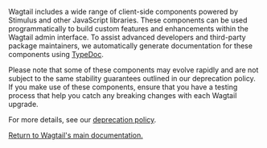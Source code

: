 <!-- NOTE: This file is rendered both by Sphinx via `include` and by TypeDoc. -->
<!-- Only use plain Markdown without Sphinx-specific syntax. -->

Wagtail includes a wide range of client-side components powered by Stimulus and other JavaScript libraries. These components can be used programmatically to build custom features and enhancements within the Wagtail admin interface. To assist advanced developers and third-party package maintainers, we automatically generate documentation for these components using [TypeDoc](https://typedoc.org).

Please note that some of these components may evolve rapidly and are not subject to the same stability guarantees outlined in our deprecation policy. If you make use of these components, ensure that you have a testing process that help you catch any breaking changes with each Wagtail upgrade.

<!-- END -->
<!-- The rest will be rendered by TypeDoc. -->

For more details, see our [deprecation policy](../../releases/release_process.html#deprecation-policy).

[Return to Wagtail's main documentation.](../index.html)
